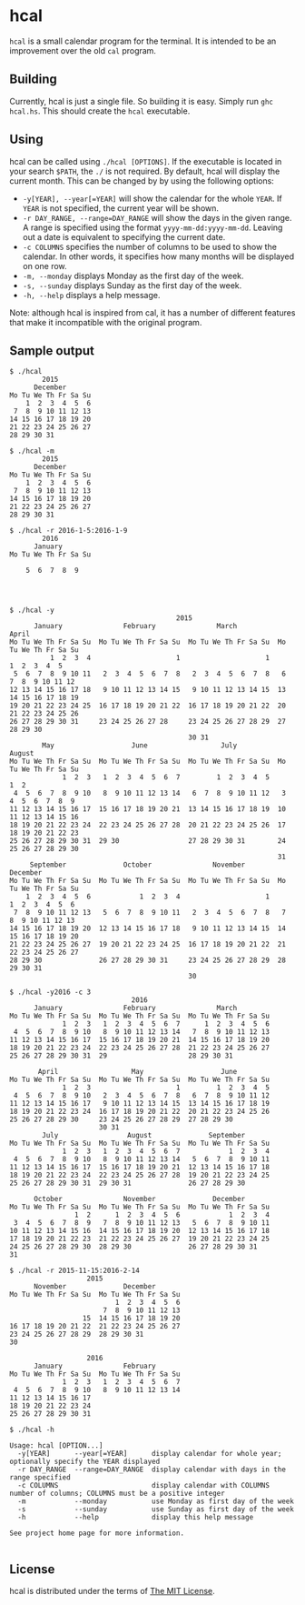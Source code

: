 # hcal

`hcal` is a small calendar program for the terminal. It is intended to be an improvement over the old `cal` program.

## Building

Currently, hcal is just a single file. So building it is easy. Simply run `ghc hcal.hs`. This should create the `hcal` executable.

## Using

hcal can be called using `./hcal [OPTIONS]`. If the executable is located in your search `$PATH`, the `./` is not required. By default, hcal will display the current month. This can be changed by by using the following options:

* `-y[YEAR], --year[=YEAR]` will show the calendar for the whole `YEAR`. If `YEAR` is not specified, the current year will be shown.
* `-r DAY_RANGE, --range=DAY_RANGE` will show the days in the given range. A range is specified using the format `yyyy-mm-dd:yyyy-mm-dd`. Leaving out a date is equivalent to specifying the current date.
* `-c COLUMNS` specifies the number of columns to be used to show the calendar. In other words, it specifies how many months will be displayed on one row.
* `-m, --monday` displays Monday as the first day of the week.
* `-s, --sunday` displays Sunday as the first day of the week.
* `-h, --help` displays a help message.

Note: although hcal is inspired from cal, it has a number of different features that make it incompatible with the original program.

## Sample output

```
$ ./hcal
        2015        
      December      
Mo Tu We Th Fr Sa Su
    1  2  3  4  5  6
 7  8  9 10 11 12 13
14 15 16 17 18 19 20
21 22 23 24 25 26 27
28 29 30 31         

```

```
$ ./hcal -m
        2015        
      December      
Mo Tu We Th Fr Sa Su
    1  2  3  4  5  6
 7  8  9 10 11 12 13
14 15 16 17 18 19 20
21 22 23 24 25 26 27
28 29 30 31         

```

```
$ ./hcal -r 2016-1-5:2016-1-9
        2016        
      January       
Mo Tu We Th Fr Sa Su

    5  6  7  8  9   




```

```
$ ./hcal -y
                                         2015                                         
      January               February               March                 April        
Mo Tu We Th Fr Sa Su  Mo Tu We Th Fr Sa Su  Mo Tu We Th Fr Sa Su  Mo Tu We Th Fr Sa Su
          1  2  3  4                     1                     1         1  2  3  4  5
 5  6  7  8  9 10 11   2  3  4  5  6  7  8   2  3  4  5  6  7  8   6  7  8  9 10 11 12
12 13 14 15 16 17 18   9 10 11 12 13 14 15   9 10 11 12 13 14 15  13 14 15 16 17 18 19
19 20 21 22 23 24 25  16 17 18 19 20 21 22  16 17 18 19 20 21 22  20 21 22 23 24 25 26
26 27 28 29 30 31     23 24 25 26 27 28     23 24 25 26 27 28 29  27 28 29 30         
                                            30 31                                     
        May                   June                  July                 August       
Mo Tu We Th Fr Sa Su  Mo Tu We Th Fr Sa Su  Mo Tu We Th Fr Sa Su  Mo Tu We Th Fr Sa Su
             1  2  3   1  2  3  4  5  6  7         1  2  3  4  5                  1  2
 4  5  6  7  8  9 10   8  9 10 11 12 13 14   6  7  8  9 10 11 12   3  4  5  6  7  8  9
11 12 13 14 15 16 17  15 16 17 18 19 20 21  13 14 15 16 17 18 19  10 11 12 13 14 15 16
18 19 20 21 22 23 24  22 23 24 25 26 27 28  20 21 22 23 24 25 26  17 18 19 20 21 22 23
25 26 27 28 29 30 31  29 30                 27 28 29 30 31        24 25 26 27 28 29 30
                                                                  31                  
     September              October               November              December      
Mo Tu We Th Fr Sa Su  Mo Tu We Th Fr Sa Su  Mo Tu We Th Fr Sa Su  Mo Tu We Th Fr Sa Su
    1  2  3  4  5  6            1  2  3  4                     1      1  2  3  4  5  6
 7  8  9 10 11 12 13   5  6  7  8  9 10 11   2  3  4  5  6  7  8   7  8  9 10 11 12 13
14 15 16 17 18 19 20  12 13 14 15 16 17 18   9 10 11 12 13 14 15  14 15 16 17 18 19 20
21 22 23 24 25 26 27  19 20 21 22 23 24 25  16 17 18 19 20 21 22  21 22 23 24 25 26 27
28 29 30              26 27 28 29 30 31     23 24 25 26 27 28 29  28 29 30 31         
                                            30                                        
```

```
$ ./hcal -y2016 -c 3
                              2016                              
      January               February               March        
Mo Tu We Th Fr Sa Su  Mo Tu We Th Fr Sa Su  Mo Tu We Th Fr Sa Su
             1  2  3   1  2  3  4  5  6  7      1  2  3  4  5  6
 4  5  6  7  8  9 10   8  9 10 11 12 13 14   7  8  9 10 11 12 13
11 12 13 14 15 16 17  15 16 17 18 19 20 21  14 15 16 17 18 19 20
18 19 20 21 22 23 24  22 23 24 25 26 27 28  21 22 23 24 25 26 27
25 26 27 28 29 30 31  29                    28 29 30 31         

       April                  May                   June        
Mo Tu We Th Fr Sa Su  Mo Tu We Th Fr Sa Su  Mo Tu We Th Fr Sa Su
             1  2  3                     1         1  2  3  4  5
 4  5  6  7  8  9 10   2  3  4  5  6  7  8   6  7  8  9 10 11 12
11 12 13 14 15 16 17   9 10 11 12 13 14 15  13 14 15 16 17 18 19
18 19 20 21 22 23 24  16 17 18 19 20 21 22  20 21 22 23 24 25 26
25 26 27 28 29 30     23 24 25 26 27 28 29  27 28 29 30         
                      30 31                                     
        July                 August              September      
Mo Tu We Th Fr Sa Su  Mo Tu We Th Fr Sa Su  Mo Tu We Th Fr Sa Su
             1  2  3   1  2  3  4  5  6  7            1  2  3  4
 4  5  6  7  8  9 10   8  9 10 11 12 13 14   5  6  7  8  9 10 11
11 12 13 14 15 16 17  15 16 17 18 19 20 21  12 13 14 15 16 17 18
18 19 20 21 22 23 24  22 23 24 25 26 27 28  19 20 21 22 23 24 25
25 26 27 28 29 30 31  29 30 31              26 27 28 29 30      

      October               November              December      
Mo Tu We Th Fr Sa Su  Mo Tu We Th Fr Sa Su  Mo Tu We Th Fr Sa Su
                1  2      1  2  3  4  5  6            1  2  3  4
 3  4  5  6  7  8  9   7  8  9 10 11 12 13   5  6  7  8  9 10 11
10 11 12 13 14 15 16  14 15 16 17 18 19 20  12 13 14 15 16 17 18
17 18 19 20 21 22 23  21 22 23 24 25 26 27  19 20 21 22 23 24 25
24 25 26 27 28 29 30  28 29 30              26 27 28 29 30 31   
31                                                              
```

```
$ ./hcal -r 2015-11-15:2016-2-14
                   2015                   
      November              December      
Mo Tu We Th Fr Sa Su  Mo Tu We Th Fr Sa Su
                          1  2  3  4  5  6
                       7  8  9 10 11 12 13
                  15  14 15 16 17 18 19 20
16 17 18 19 20 21 22  21 22 23 24 25 26 27
23 24 25 26 27 28 29  28 29 30 31         
30                                        

                   2016                   
      January               February      
Mo Tu We Th Fr Sa Su  Mo Tu We Th Fr Sa Su
             1  2  3   1  2  3  4  5  6  7
 4  5  6  7  8  9 10   8  9 10 11 12 13 14
11 12 13 14 15 16 17                      
18 19 20 21 22 23 24                      
25 26 27 28 29 30 31                      

```

```
$ ./hcal -h

Usage: hcal [OPTION...]
  -y[YEAR]      --year[=YEAR]      display calendar for whole year; optionally specify the YEAR displayed
  -r DAY_RANGE  --range=DAY_RANGE  display calendar with days in the range specified
  -c COLUMNS                       display calendar with COLUMNS number of columns; COLUMNS must be a positive integer
  -m            --monday           use Monday as first day of the week
  -s            --sunday           use Sunday as first day of the week
  -h            --help             display this help message

See project home page for more information.


```

## License

hcal is distributed under the terms of [The MIT License](http://opensource.org/licenses/MIT).
